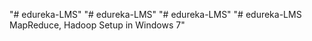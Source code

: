 "# edureka-LMS" 
"# edureka-LMS" 
"# edureka-LMS" 
"# edureka-LMS MapReduce, Hadoop Setup in Windows 7" 
